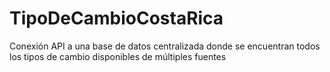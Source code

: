 # TipoDeCambioCostaRica
Conexión API a una base de datos centralizada donde se encuentran todos los tipos de cambio disponibles de múltiples fuentes
